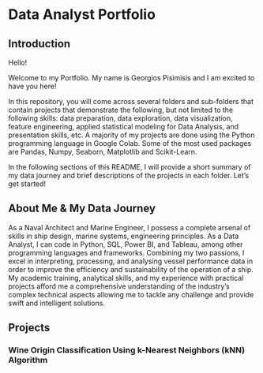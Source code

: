 # Data Analyst Portfolio

## Introduction
Hello!

Welcome to my Portfolio. My name is Georgios Pisimisis and I am excited to have you here!

In this repository, you will come across several folders and sub-folders that contain projects that demonstrate the following, but not limited to the following skills: data preparation, data exploration, data visualization, feature engineering, applied statistical modeling for Data Analysis, and presentation skills, etc. A majority of my projects are done using the Python programming language in Google Colab. Some of the most used packages are Pandas, Numpy, Seaborn, Matplotlib and Scikit-Learn.

In the following sections of this README, I will provide a short summary of my data journey and brief descriptions of the projects in each folder. Let’s get started!

## About Me & My Data Journey
As a Naval Architect and Marine Engineer, I possess a complete arsenal of skills in ship design, marine systems, engineering principles. As a Data Analyst, I can code in Python, SQL, Power BI, and Tableau, among other programming languages and frameworks. Combining my two passions, I excel in interpreting, processing, and analysing vessel performance data in order to improve the efficiency and sustainability of the operation of a ship. My academic training, analytical skills, and my experience with practical projects afford me a comprehensive understanding of the industry’s complex technical aspects allowing me to tackle any challenge and provide swift and intelligent solutions.

## Projects
### Wine Origin Classification Using k-Nearest Neighbors (kNN) Algorithm
